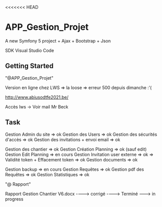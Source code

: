 <<<<<<< HEAD
# APP_Gestion_Projet

A new Symfony 5 project + Ajax + Bootstrap + Json

SDK Visual Studio Code

## Getting Started

"@APP_Gestion_Projet" 

Version en ligne chez LWS
=> la loose => erreur 500 depuis dimanche :'(

http://www.abiusodtfe2021.be/

Accès lws -> Voir mail Mr Beck


## Task
Gestion Admin du site => ok
Gestion des Users => ok
Gestion des sécurités d'accès => ok
Gestion des invitations + envoi email => ok

Gestion des chantier => ok
Gestion Création Planning => ok (sauf edit)
Gestion Edit Planning => en cours
Gestion Invitation user externe => ok => Validité token + Effacement token => ok
Gestion documents => ok

Gestion backup => en cours
Gestion Requêtes => ok
Gestion pdf des Requêtes => ok
Gestion Statistiques => ok 


"@ Rapport" 

Rapport Gestion Chantier V6.docx ----> corrigé ----> Terminé ---> in progress
